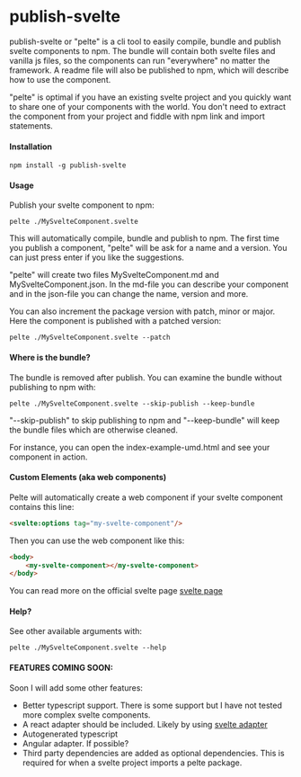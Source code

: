 # publish-svelte
publish-svelte or "pelte" is a cli tool to easily compile, bundle and publish svelte components to npm. 
The bundle will contain both svelte files and vanilla js files, so the components can run "everywhere" no matter the framework. 
A readme file will also be published to npm, which will describe how to use the component. 

"pelte" is optimal if you have an existing svelte project and you quickly want to share one of your components with the world. 
You don't need to extract the component from your project and fiddle with npm link and import statements.

#### Installation 
```text
npm install -g publish-svelte
``` 

#### Usage
Publish your svelte component to npm:

```text
pelte ./MySvelteComponent.svelte
```
This will automatically compile, bundle and publish to npm. The first time you publish a component, "pelte" will be ask for a name and a version. You can just press enter if you like the suggestions. 

"pelte" will create two files MySvelteComponent.md and MySvelteComponent.json. In the md-file you can describe your component and in the json-file you can change the name, version and more.

You can also increment the package version with patch, minor or major. Here the component is published with a patched version:
```text
pelte ./MySvelteComponent.svelte --patch
```

#### Where is the bundle?
The bundle is removed after publish. You can examine the bundle without publishing to npm with:
```text
pelte ./MySvelteComponent.svelte --skip-publish --keep-bundle
```
"--skip-publish" to skip publishing to npm and "--keep-bundle" will keep the bundle files which are otherwise cleaned.

For instance, you can open the index-example-umd.html and see your component in action.

#### Custom Elements (aka web components) 
Pelte will automatically create a web component if your svelte component contains this line: 

```html
<svelte:options tag="my-svelte-component"/>
```
Then you can use the web component like this: 
```html
<body>
    <my-svelte-component></my-svelte-component>
</body>
```

You can read more on the official svelte page [svelte page](https://svelte.dev/docs#Custom_element_API)  

#### Help?

See other available arguments with:
```text
pelte ./MySvelteComponent.svelte --help
```
#### FEATURES COMING SOON: 
Soon I will add some other features:
* Better typescript support. There is some support but I have not tested more complex svelte components. 
* A react adapter should be included. Likely by using [svelte adapter](https://github.com/pngwn/svelte-adapter)
* Autogenerated typescript
* Angular adapter. If possible? 
* Third party dependencies are added as optional dependencies. This is required for when a svelte project imports a pelte package.
